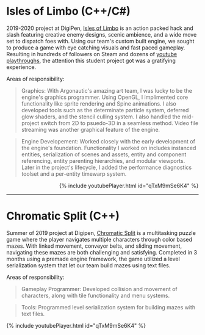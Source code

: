 # Isles of Limbo (C++/C#)

2019-2020 project at DigiPen, [Isles of Limbo](https://store.steampowered.com/app/1389260/Isles_of_Limbo/) is an action packed hack and slash featuring creative enemy designs, scenic ambience, and a wide move set to dispatch foes with. Using our team's custom built engine, we sought to produce a game with eye catching visuals and fast paced gameplay. Resulting in hundreds of followers on Steam and dozens of [youtube playthroughs](https://www.youtube.com/results?search_query=isles+of+limbo), the attention this student project got was a gratifying experience.

Areas of responsibility:

> Graphics: With Argonautic's amazing art team, I was lucky to be the engine's graphics programmer. Using OpenGL, I implimented core functionality like sprite rendering and Spine animations. I also developed tools such as the determinate particle system, deferred glow shaders, and the stencil culling system. I also handled the mid-project switch from 2D to psuedo-3D in a seamless method. Video file streaming was another graphical feature of the engine.

> Engine Developement: Worked closely with the early development of the engine's foundation. Functionality I worked on includes instanced entities, serialization of scenes and assets, entity and component referencing, entity parenting hierarchies, and modular viewports. Later in the project's lifecycle, I added the performance diagnostics toolset and a per-entity timewarp system.

<html><p style='text-align: right;'>{% include youtubePlayer.html id="qTxM9mSe6K4" %}</p></html>
<html>
    <hr>
</html>

# Chromatic Split (C++)

Summer of 2019 project at Digipen, [Chromatic Split]() is a multitasking puzzle game where the player navigates multiple characters through color based mazes. With linked movement, conveyor belts, and sliding movement, navigating these mazes are both challenging and satisfying. Completed in 3 months using a premade engine framework, the game utilized a level serialization system that let our team build mazes using text files. 

Areas of responsibility:

> Gameplay Programmer: Developed collision and movement of characters, along with tile functionality and menu systems.

> Tools: Programmed level serialization system for building mazes with text files.

<centered>{% include youtubePlayer.html id="qTxM9mSe6K4" %}</centered>